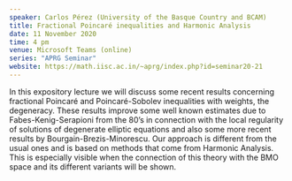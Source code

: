 ```yaml
---
speaker: Carlos Pérez (University of the Basque Country and BCAM)
title: Fractional Poincaré inequalities and Harmonic Analysis
date: 11 November 2020
time: 4 pm
venue: Microsoft Teams (online)
series: "APRG Seminar"
website: https://math.iisc.ac.in/~aprg/index.php?id=seminar20-21
---
```


In this expository lecture we will discuss some recent results
concerning fractional Poincaré and Poincaré-Sobolev inequalities with
weights, the degeneracy. These results improve some well known estimates
due to Fabes-Kenig-Serapioni from the 80’s in connection with the local
regularity of solutions of degenerate elliptic equations and also some
more recent results by Bourgain-Brezis-Minorescu. Our approach is
different from the usual ones and is based on methods that come from
Harmonic Analysis. This is especially visible when the connection of
this theory with the BMO space and its different variants will be shown.
